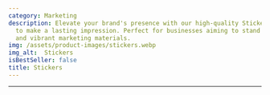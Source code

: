 ```yaml
---
category: Marketing
description: Elevate your brand's presence with our high-quality Stickers, crafted
  to make a lasting impression. Perfect for businesses aiming to stand out with professional
  and vibrant marketing materials.
img: /assets/product-images/stickers.webp
img_alt:  Stickers
isBestSeller: false
title: Stickers
---
```

---

